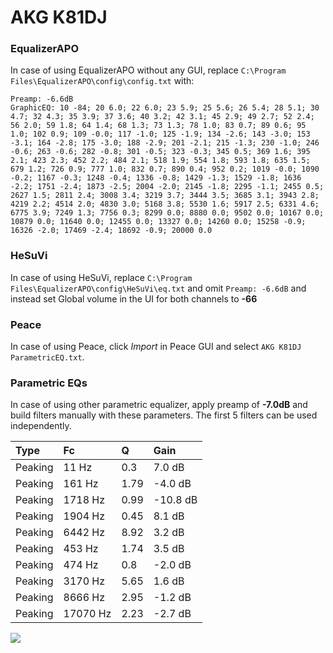 # AKG K81DJ

### EqualizerAPO
In case of using EqualizerAPO without any GUI, replace `C:\Program Files\EqualizerAPO\config\config.txt`
with:
```
Preamp: -6.6dB
GraphicEQ: 10 -84; 20 6.0; 22 6.0; 23 5.9; 25 5.6; 26 5.4; 28 5.1; 30 4.7; 32 4.3; 35 3.9; 37 3.6; 40 3.2; 42 3.1; 45 2.9; 49 2.7; 52 2.4; 56 2.0; 59 1.8; 64 1.4; 68 1.3; 73 1.3; 78 1.0; 83 0.7; 89 0.6; 95 1.0; 102 0.9; 109 -0.0; 117 -1.0; 125 -1.9; 134 -2.6; 143 -3.0; 153 -3.1; 164 -2.8; 175 -3.0; 188 -2.9; 201 -2.1; 215 -1.3; 230 -1.0; 246 -0.6; 263 -0.6; 282 -0.8; 301 -0.5; 323 -0.3; 345 0.5; 369 1.6; 395 2.1; 423 2.3; 452 2.2; 484 2.1; 518 1.9; 554 1.8; 593 1.8; 635 1.5; 679 1.2; 726 0.9; 777 1.0; 832 0.7; 890 0.4; 952 0.2; 1019 -0.0; 1090 -0.2; 1167 -0.3; 1248 -0.4; 1336 -0.8; 1429 -1.3; 1529 -1.8; 1636 -2.2; 1751 -2.4; 1873 -2.5; 2004 -2.0; 2145 -1.8; 2295 -1.1; 2455 0.5; 2627 1.5; 2811 2.4; 3008 3.4; 3219 3.7; 3444 3.5; 3685 3.1; 3943 2.8; 4219 2.2; 4514 2.0; 4830 3.0; 5168 3.8; 5530 1.6; 5917 2.5; 6331 4.6; 6775 3.9; 7249 1.3; 7756 0.3; 8299 0.0; 8880 0.0; 9502 0.0; 10167 0.0; 10879 0.0; 11640 0.0; 12455 0.0; 13327 0.0; 14260 0.0; 15258 -0.9; 16326 -2.0; 17469 -2.4; 18692 -0.9; 20000 0.0
```

### HeSuVi
In case of using HeSuVi, replace `C:\Program Files\EqualizerAPO\config\HeSuVi\eq.txt` and omit `Preamp:
-6.6dB` and instead set Global volume in the UI for both channels to **-66**

### Peace
In case of using Peace, click *Import* in Peace GUI and select `AKG K81DJ ParametricEQ.txt`.

### Parametric EQs
In case of using other parametric equalizer, apply preamp of **-7.0dB** and build filters manually with
these parameters. The first 5 filters can be used independently.

| Type    | Fc       |    Q | Gain     |
|:--------|:---------|:-----|:---------|
| Peaking | 11 Hz    | 0.3  | 7.0 dB   |
| Peaking | 161 Hz   | 1.79 | -4.0 dB  |
| Peaking | 1718 Hz  | 0.99 | -10.8 dB |
| Peaking | 1904 Hz  | 0.45 | 8.1 dB   |
| Peaking | 6442 Hz  | 8.92 | 3.2 dB   |
| Peaking | 453 Hz   | 1.74 | 3.5 dB   |
| Peaking | 474 Hz   | 0.8  | -2.0 dB  |
| Peaking | 3170 Hz  | 5.65 | 1.6 dB   |
| Peaking | 8666 Hz  | 2.95 | -1.2 dB  |
| Peaking | 17070 Hz | 2.23 | -2.7 dB  |

![](https://raw.githubusercontent.com/jaakkopasanen/AutoEq/master/results/innerfidelity/sbaf-serious/AKG%20K81DJ/AKG%20K81DJ.png)